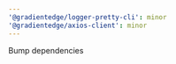 ```yaml
---
'@gradientedge/logger-pretty-cli': minor
'@gradientedge/axios-client': minor
---
```


Bump dependencies
